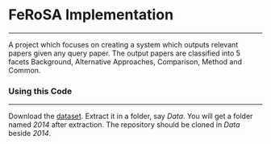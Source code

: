 # FeRoSA Implementation
_____________________________________________________
A project which focuses on creating a system which outputs relevant papers given any query paper. The output papers are classified into 5 facets Background, Alternative Approaches, Comparison, Method and Common.

### Using this Code 
______________________________
 Download the [dataset](http://clair.eecs.umich.edu/aan/index.php).
 Extract it in a folder, say *Data*. You will get a folder named *2014* after extraction. The repository should be cloned in *Data* beside *2014*.
